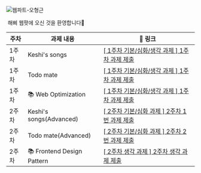 ![웹파트-오형근](https://user-images.githubusercontent.com/79238676/227774852-42882d62-bc9b-4eb1-a060-6d3033989a36.png)

 해삐 웹팟에 오신 것을 환영합니다🌼
 
  <div align="center">
 
 | 주차  | 과제 내용             | 🔗 링크 |
| ----- | --------------------- | ------- |
| 1주차 | Keshi's songs | [ [ 1주차 기본/심화/생각 과제 ] 1주차 과제 제출 ](https://github.com/GO-SOPT-WEB/HyeongGeunOh/pull/1)|
| 1주차 | Todo mate |[ [ 1주차 기본/심화/생각 과제 ] 1주차 과제 제출 ](https://github.com/GO-SOPT-WEB/HyeongGeunOh/pull/1)|
| 1주차 |  📚 Web Optimization    | [ [ 1주차 기본/심화/생각 과제 ] 1주차 과제 제출 ](https://github.com/GO-SOPT-WEB/HyeongGeunOh/pull/1)|
| 2주차 | Keshi's songs(Advanced) | [ [ 2주차 기본/심화 과제 ] 2주차 1번 과제 제출 ](https://github.com/GO-SOPT-WEB/HyeongGeunOh/pull/2)|
| 2주차 | Todo mate(Advanced) |[ [ 2주차 기본/심화 과제 ] 2주차 2번 과제 제출 ](https://github.com/GO-SOPT-WEB/HyeongGeunOh/pull/3)|
| 2주차 |  📚 Frontend Design Pattern   | [ [ 2주차 생각 과제 ] 2주차 생각 과제 제출 ](https://github.com/GO-SOPT-WEB/HyeongGeunOh/pull/4)|

</div>
